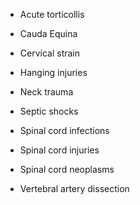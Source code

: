- Acute torticollis

- Cauda Equina

- Cervical strain

- Hanging injuries

- Neck trauma

- Septic shocks

- Spinal cord infections

- Spinal cord injuries

- Spinal cord neoplasms

- Vertebral artery dissection
